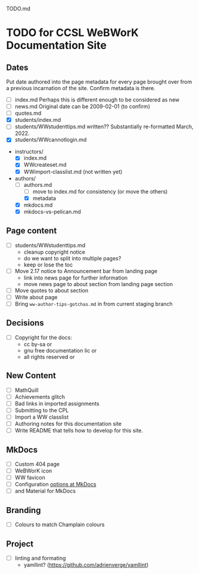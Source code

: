 TODO.md

# TODO for CCSL WeBWorK Documentation Site

## Dates

Put date authored into the page metadata
for every page brought over from a previous incarnation of the site.
Confirm metadata is there.

- [ ] index.md Perhaps this is different enough to be considered as new
- [ ] news.md  Original date can be 2009-02-01 (to confirm)
- [ ] quotes.md
- [x] students/index.md
- [ ] students/WWstudenttips.md written??  Substantially re-formatted March, 2022.
- [x] students/WWcannotlogin.md
* instructors/
    - [x] index.md
    - [x] WWcreateset.md
    - [x] WWimport-classlist.md (not written yet)
* authors/
    - [ ] authors.md
        - [ ] move to index.md for consistency (or move the others)
        - [x] metadata
    - [x] mkdocs.md
    - [x] mkdocs-vs-pelican.md

## Page content

- [ ] students/WWstudenttips.md  
    * cleanup copyright notice  
    * do we want to split into multiple pages?
    * keep or lose the toc
- [ ] Move 2.17 notice to Announcement bar from landing page
    * link into news page for further information
    * move news page to about section from landing page section
- [ ] Move quotes to about section
- [ ] Write about page
- [ ] Bring `ww-author-tips-gotchas.md` in from current staging branch

## Decisions

- [ ] Copyright for the docs:
    * cc by-sa or
    * gnu free documentation lic or
    * all rights reserved or
    
## New Content

- [ ] MathQuill
- [ ] Achievements glitch
- [ ] Bad links in imported assignments
- [ ] Submitting to the CPL
- [ ] Import a WW classlist
- [ ] Authoring notes for this documentation site
- [ ] Write README that tells how to develop for this site.

## MkDocs

- [ ] Custom 404 page
- [ ] WeBWorK icon
- [ ] WW favicon
- [ ] Configuration [options at MkDocs](https://www.mkdocs.org/user-guide/configuration/)
- [ ] and Material for MkDocs

## Branding

- [ ] Colours to match Champlain colours

## Project

- [ ] linting and formating
    * yamllint? (https://github.com/adrienverge/yamllint)
    